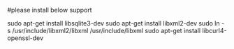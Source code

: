 #please install below support

sudo apt-get install libsqlite3-dev
sudo apt-get install libxml2-dev
sudo ln -s /usr/include/libxml2/libxml   /usr/include/libxml
sudo apt-get install libcurl4-openssl-dev
